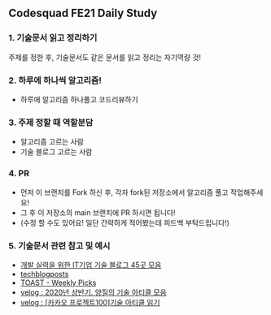 ## Codesquad FE21 Daily Study

### **1.** 기술문서 읽고 정리하기
주제를 정한 후, 기술문서도 같은 문서를 읽고 정리는 자기역량 것!

### **2.** 하루에 하나씩 알고리즘!
- 하루에 알고리즘 하나풀고 코드리뷰하기

### **3.** 주제 정할 때 역할분담
- 알고리즘 고르는 사람  
- 기술 블로그 고르는 사람

### **4.** PR
- 먼저 이 브랜치를 Fork 하신 후, 각자 fork된 저장소에서 알고리즘 풀고 작업해주세요!
- 그 후 이 저장소의 main 브랜치에 PR 하시면 됩니다!
- (수정 할 수도 있어요! 일단 간략하게 적어봤는데 피드백 부탁드립니다!)

### **5.** 기술문서 관련 참고 및 예시
- [개발 실력을 위한 IT기업 기술 블로그 45곳 모음](https://brunch.co.kr/@sicle-official/35)
- [techblogposts](https://techblogposts.com/)
- [TOAST - Weekly Picks](https://ui.toast.com/weekly-pick/ko)
- [velog : 2020년 상반기. 양질의 기술 아티클 모음](https://velog.io/@rkdrhksdn/2020년-상반기-양질의-기술-아티클-모음집)
- [velog : [카카오 프로젝트100]기술 아티클 읽기](https://velog.io/@yujo/kakao-project-100-it-article)
